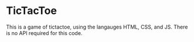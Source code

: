 # TicTacToe

This is a game of tictactoe, using the langauges HTML, CSS, and JS. There is no API required for this code.
